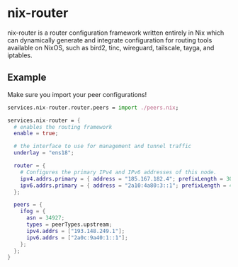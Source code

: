 # nix-router

nix-router is a router configuration framework written entirely in Nix which can dynamically generate and integrate configuration for routing tools available on NixOS, such as bird2, tinc, wireguard, tailscale, tayga, and iptables.

## Example

Make sure you import your peer configurations!
```nix
services.nix-router.router.peers = import ./peers.nix;
```

```nix
services.nix-router = {
  # enables the routing framework
  enable = true;

  # the interface to use for management and tunnel traffic
  underlay = "ens18";

  router = {
    # Configures the primary IPv4 and IPv6 addresses of this node.
    ipv4.addrs.primary = { address = "185.167.182.4"; prefixLength = 30; };
    ipv6.addrs.primary = { address = "2a10:4a80:3::1"; prefixLength = 48; };
  };

  peers = {
    ifog = {
      asn = 34927;
      types = peerTypes.upstream;
      ipv4.addrs = ["193.148.249.1"];
      ipv6.addrs = ["2a0c:9a40:1::1"];
    };
  };
}
```
